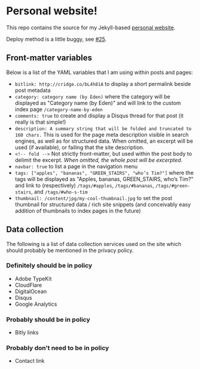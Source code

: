 # Personal website!

This repo contains the source for my Jekyll-based [personal website][Home].

Deploy method is a little buggy, see [#25][].

## Front-matter variables

Below is a list of the YAML variables that I am using within posts and pages:

- `bitlink: http://cridge.co/bL4h81A` to display a short permalink beside post
  metadata
- `category: category name (by Eden)` where the category will be displayed as
  "Category name (by Eden)" and will link to the custom index page
  `/category-name-by-eden`
- `comments: true` to create and display a Disqus thread for that post (it
  really is that simple!)
- `description: A summary string that will be folded and truncated to 160
  chars.` This is used for the page meta description visible in search engines,
  as well as for structured data. When omitted, an excerpt will be used (if
  available), or failing that the site description.
- `<!-- fold -->`  Not strictly front-matter, but used within the post body to
  delimit the excerpt. *When omitted, the whole post will be excerpted.*
- `navbar: true` to list a page in the navigation menu
- `tags: ["apples", "bananas", "GREEN_STAIRS", "who’s Tim?"]` where the tags
  will be displayed as "Apples, bananas, GREEN_STAIRS, who’s Tim?" and link to
  (respectively) `/tags/#apples`, `/tags/#bananas`, `/tags/#green-stairs`, and
  `/tags/#who-s-tim`
- `thumbnail: /content/jpg/my-cool-thumbnail.jpg` to set the post thumbnail for
  structured data / rich site snippets (and conceivably easy addition of
  thumbnails to index pages in the future)

## Data collection

The following is a list of data collection services used on the site which
should probably be mentioned in the privacy policy.

### Definitely should be in policy
- Adobe TypeKit
- CloudFlare
- DigitalOcean
- Disqus
- Google Analytics

### Probably should be in policy
- Bitly links

### Probably don’t need to be in policy
- Contact link

[Home]: https://www.joecridge.me
[#25]: https://github.com/joecridge/blog/issues/25
